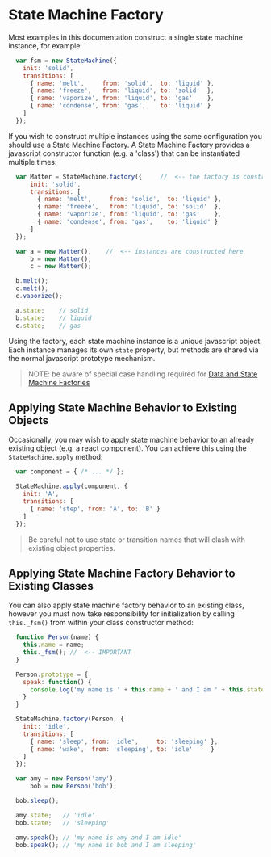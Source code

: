 # State Machine Factory

Most examples in this documentation construct a single state machine instance, for example:

```javascript
  var fsm = new StateMachine({
    init: 'solid',
    transitions: [
      { name: 'melt',     from: 'solid',  to: 'liquid' },
      { name: 'freeze',   from: 'liquid', to: 'solid'  },
      { name: 'vaporize', from: 'liquid', to: 'gas'    },
      { name: 'condense', from: 'gas',    to: 'liquid' }
    ]
  });
```

If you wish to construct multiple instances using the same configuration you should use a State
Machine Factory. A State Machine Factory provides a javascript constructor function (e.g. a 'class')
that can be instantiated multiple times:

```javascript
  var Matter = StateMachine.factory({     //  <-- the factory is constructed here
      init: 'solid',
      transitions: [
        { name: 'melt',     from: 'solid',  to: 'liquid' },
        { name: 'freeze',   from: 'liquid', to: 'solid'  },
        { name: 'vaporize', from: 'liquid', to: 'gas'    },
        { name: 'condense', from: 'gas',    to: 'liquid' }
      ]
  });

  var a = new Matter(),    //  <-- instances are constructed here
      b = new Matter(),
      c = new Matter();

  b.melt();
  c.melt();
  c.vaporize();

  a.state;    // solid
  b.state;    // liquid
  c.state;    // gas
```

Using the factory, each state machine instance is a unique javascript object. Each instance manages
its own `state` property, but methods are shared via the normal javascript prototype mechanism.

> NOTE: be aware of special case handling required for [Data and State Machine Factories](data-and-methods.md#data-and-state-machine-factories)

## Applying State Machine Behavior to Existing Objects

Occasionally, you may wish to apply state machine behavior to an already existing
object (e.g. a react component). You can achieve this using the `StateMachine.apply` method:

```javascript
  var component = { /* ... */ };

  StateMachine.apply(component, {
    init: 'A',
    transitions: [
      { name: 'step', from: 'A', to: 'B' }
    ]
  });
```

> Be careful not to use state or transition names that will clash with existing object properties.

## Applying State Machine Factory Behavior to Existing Classes

You can also apply state machine factory behavior to an existing class, however you must now
take responsibility for initialization by calling `this._fsm()` from within your class
constructor method:

```javascript
  function Person(name) {
    this.name = name;
    this._fsm(); //  <-- IMPORTANT
  }

  Person.prototype = {
    speak: function() {
      console.log('my name is ' + this.name + ' and I am ' + this.state);
    }
  }

  StateMachine.factory(Person, {
    init: 'idle',
    transitions: [
      { name: 'sleep', from: 'idle',     to: 'sleeping' },
      { name: 'wake',  from: 'sleeping', to: 'idle'     }
    ]
  });

  var amy = new Person('amy'),
      bob = new Person('bob');

  bob.sleep();

  amy.state;   // 'idle'
  bob.state;   // 'sleeping'

  amy.speak(); // 'my name is amy and I am idle'
  bob.speak(); // 'my name is bob and I am sleeping'
```
